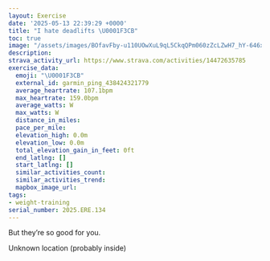 ```yaml
---
layout: Exercise
date: '2025-05-13 22:39:29 +0000'
title: "I hate deadlifts \U0001F3CB️"
toc: true
image: "/assets/images/BOfavFby-u110UOwXuL9qL5CkqQPm060zZcLZwH7_hY-646x2048.jpg.jpeg"
description:
strava_activity_url: https://www.strava.com/activities/14472635785
exercise_data:
  emoji: "\U0001F3CB️"
  external_id: garmin_ping_438424321779
  average_heartrate: 107.1bpm
  max_heartrate: 159.0bpm
  average_watts: W
  max_watts: W
  distance_in_miles:
  pace_per_mile:
  elevation_high: 0.0m
  elevation_low: 0.0m
  total_elevation_gain_in_feet: 0ft
  end_latlng: []
  start_latlng: []
  similar_activities_count:
  similar_activities_trend:
  mapbox_image_url:
tags:
- weight-training
serial_number: 2025.ERE.134
---
```

But they’re so good for you.

Unknown location (probably inside)
